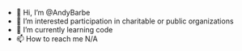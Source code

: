 - 👋 Hi, I’m @AndyBarbe
- 👀 I’m interested participation in charitable or public organizations
- 🌱 I’m currently learning code
- 📫 How to reach me N/A

<!---
AndyBarbe/AndyBarbe is a ✨ special ✨ repository because its `README.md` (this file) appears on your GitHub profile.
You can click the Preview link to take a look at your changes.
--->
